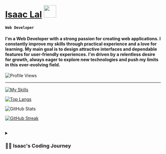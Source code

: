 # [Isaac Lal](https://isaaclal.com/) <img src="https://media.giphy.com/media/hvRJCLFzcasrR4ia7z/giphy.gif" width="40px" />

**`Web Developer`**

#### I'm a Web Developer with a strong passion for creating web applications. I constantly improve my skills through practical experience and a love for learning. My main goal is to design attractive interfaces and dependable features for user-friendly experiences. I'm driven by a relentless desire for growth, always eager to explore new technologies and push my limits in this ever-evolving field.

![Profile Views](https://komarev.com/ghpvc/?username=isaac-lal)

---

[![My Skills](https://skillicons.dev/icons?i=html,css,javascript,react,vite,mongodb,mysql,nodejs,express,nextjs,sass,tailwindcss,mui,git,vscode,vercel)](https://skillicons.dev)

<!-- STATS -->

[![Top Langs](https://github-readme-stats.vercel.app/api/top-langs/?username=isaac-lal&hide=makefile,scss,typescript,c%2b%2b,python&theme=transparent&hide_border=true)](https://github.com/isaac-lal/github-readme-stats)

![GitHub Stats](https://github-readme-stats.vercel.app/api?username=isaac-lal&show_icons=true&show=reviews,discussions_started,discussions_answered,prs_merged&hide=issues,contribs&theme=transparent&hide_border=true&rank_icon=github)

[![GitHub Streak](https://github-readme-streak-stats.herokuapp.com?user=isaac-lal&theme=transparent&hide_border=true)](https://git.io/streak-stats)

<br>

<details>
    <summary> <h3>👨‍💻 Isaac's Coding Journey</h3>  </summary>

I've been using websites since I was young, relying on them for entertainment and information every day. The web has changed my personal life and improved it in so many ways. Due to that, it got me curious about the steps needed to build websites. Details like design, features, and ease of use made me really want to learn how to make websites myself. I was then motivated to look into the process of making web applications that other people can use.

My journey began by following tutorials on YouTube to create simple websites using basic HTML and CSS. Later, I added JavaScript for dynamic functionality. I made numerous small projects with these vanilla technologies before advancing into my journey. After mastering the basics, I dove into React using the Vite build tool, which I spent a lot of time to get good on. This was just the beginning of my journey. Since then, I have learned a ton of new technology to keep my knowledge up to date and be as efficient as possible.

Going from knowing nothing about the web to having a solid concept of what it involves makes me want to learn even more. Adopting a growth mindset toward development has enabled me to understand key concepts and turn them into complete applications. With these acquired skills, I'm able to create functional software that works well and looks impressive. I'm very excited to keep learning more each day, to increase my knowledge and provide the best experience to my users.

